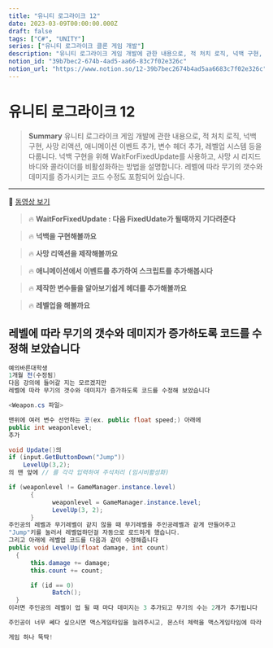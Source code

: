 ```yaml
---
title: "유니티 로그라이크 12"
date: 2023-03-09T00:00:00.000Z
draft: false
tags: ["C#", "UNITY"]
series: ["유니티 로그라이크 클론 게임 개발"]
description: "유니티 로그라이크 게임 개발에 관한 내용으로, 적 처치 로직, 넉백 구현, 사망 리액션, 애니메이션 이벤트 추가, 변수 헤더 추가, 레벨업 시스템 등을 다룹니다. 넉백 구현을 위해 WaitForFixedUpdate를 사용하고, 사망 시 리지드바디와 콜라이더를 비활성화하는 방법을 설명합니다. 레벨에 따라 무기의 갯수와 데미지를 증가시키는 코드 수정도 포함되어 있습니다."
notion_id: "39b7bec2-674b-4ad5-aa66-83c7f02e326c"
notion_url: "https://www.notion.so/12-39b7bec2674b4ad5aa6683c7f02e326c"
---
```


# 유니티 로그라이크 12

> **Summary**
> 유니티 로그라이크 게임 개발에 관한 내용으로, 적 처치 로직, 넉백 구현, 사망 리액션, 애니메이션 이벤트 추가, 변수 헤더 추가, 레벨업 시스템 등을 다룹니다. 넉백 구현을 위해 WaitForFixedUpdate를 사용하고, 사망 시 리지드바디와 콜라이더를 비활성화하는 방법을 설명합니다. 레벨에 따라 무기의 갯수와 데미지를 증가시키는 코드 수정도 포함되어 있습니다.

---

🎥 [동영상 보기](https://www.youtube.com/watch?v=JRaIlTEmvHY&list=PLO-mt5Iu5TeZF8xMHqtT_DhAPKmjF6i3x&index=12)

> 🔥 **WaitForFixedUpdate : 다음 FixedUdate가 될때까지 기다려준다**

> 🔥 **넉백을 구현해볼까요**

> 🔥 **사망 리액션을 제작해볼까요**

> 🔥 **애니메이션에서 이벤트를 추가하여 스크립트를 추가해봅시다**

> 🔥 **제작한 변수들을 알아보기쉽게 헤더를 추가해볼까요**

> 🔥 **레벨업을 해볼까요**

## 레벨에 따라 무기의 갯수와 데미지가 증가하도록 코드를 수정해 보았습니다


```c#
예의바른대학생
1개월 전(수정됨)
다음 강의에 들어갈 지는 모르겠지만
레벨에 따라 무기의 갯수와 데미지가 증가하도록 코드를 수정해 보았습니다

<Weapon.cs 파일>

맨위에 여러 변수 선언하는 곳(ex. public float speed;) 아래에
public int weaponlevel; 
추가 

void Update()의 
if (input.GetButtonDown("Jump"))
    LevelUp(3,2);
의 맨 앞에 // 를 각각 입력하여 주석처리 (임시비활성화)

if (weaponlevel != GameManager.instance.level)
      {
            weaponlevel = GameManager.instance.level;
            LevelUp(3, 2);
      }
주인공의 레벨과 무기레벨이 같지 않을 때 무기레벨을 주인공레벨과 같게 만들어주고
"Jump"키를 눌러서 레벨업하던걸 자동으로 로드하게 했습니다.
그리고 아래에 레벨업 코드를 다음과 같이 수정해줍니다
public void LevelUp(float damage, int count)
  {
      this.damage += damage;
      this.count += count;

      if (id == 0)
            Batch();
  }
이러면 주인공의 레벨이 업 될 때 마다 데미지는 3 추가되고 무기의 수는 2개가 추가됩니다

주인공이 너무 쎄다 싶으시면 맥스게임타임을 늘려주시고, 몬스터 체력을 맥스게임타임에 따라 조금씩 증가시키는 스크립트도 추가하신다면,,,,,

게임 하나 뚝딱!
```

